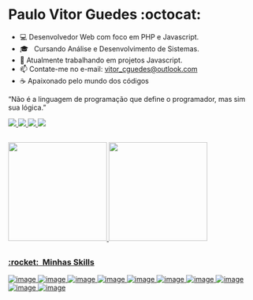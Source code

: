 # Paulo Vitor Guedes :octocat:

- :computer: Desenvolvedor Web com foco em PHP e Javascript.
- 🎓 &nbsp; Cursando Análise e Desenvolvimento de Sistemas.
- 🌱 Atualmente trabalhando em projetos Javascript.
- 📫 Contate-me no e-mail: vitor_cguedes@outlook.com
- :coffee: Apaixonado pelo mundo dos códigos

“Não é a linguagem de programação que define o programador, mas sim sua lógica.”
  
 
 <div> 
  <a href="https://www.linkedin.com/in/paulo-vitor-guedes/" target="_blank">
	<img src="https://img.shields.io/badge/-LinkedIn-%230077B5?style=for-the-badge&logo=linkedin&logoColor=white" target="_blank">
  </a>
  
  <a href="mailto:vitor_cguedes@outlook.com">
	<img src="https://img.shields.io/badge/Microsoft_Outlook-0078D4?style=for-the-badge&logo=microsoft-outlook&logoColor=white" target="_blank">
  </a>
	
  <a href="https://discordapp.com/users/PauloVitorGuedes#0607" target="_blank" rel="noreferrer">
    <img src="https://img.shields.io/badge/Discord-7289DA?style=for-the-badge&logo=discord&logoColor=white" />
  </a> 
  
  <!--<a href="https://api.whatsapp.com/send?phone=5521981513149" target="_blank" rel="noreferrer"> -->
  <a href="https://wa.me/5521981513149" target="_blank" rel="noreferrer">
    <img src="https://img.shields.io/badge/WhatsApp-25D366?style=for-the-badge&logo=whatsapp&logoColor=white" />
  </a>
  
  
  
</div>

##

<div>
  <a href="https://github.com/paulovitorguedes">
  <img height="200em" src="https://github-readme-stats.vercel.app/api?username=paulovitorguedes&show_icons=true&theme=dark&include_all_commits=true&count_private=true"/>
  <img height="200em" src="https://github-readme-stats.vercel.app/api/top-langs/?username=paulovitorguedes&layout=compact&langs_count=12&theme=dark"/>
</div>

 ##

<h3> :rocket: &nbsp;Minhas Skills </h3>

![image](https://img.shields.io/badge/HTML5-E34F26?style=for-the-badge&logo=html5&logoColor=white)
![image](https://img.shields.io/badge/CSS3-1572B6?style=for-the-badge&logo=css3&logoColor=white)
![image](https://img.shields.io/badge/JavaScript-F7DF1E?style=for-the-badge&logo=javascript&logoColor=black)
![image](https://img.shields.io/badge/Sass-CC6699?style=for-the-badge&logo=sass&logoColor=white)
![image](https://img.shields.io/badge/Bootstrap-563D7C?style=for-the-badge&logo=bootstrap&logoColor=white)
![image](https://img.shields.io/badge/PHP-777BB4?style=for-the-badge&logo=php&logoColor=white)
![image](https://img.shields.io/badge/jQuery-0769AD?style=for-the-badge&logo=jquery&logoColor=white)
![image](https://img.shields.io/badge/MySQL-00000F?style=for-the-badge&logo=mysql&logoColor=white)
![image](https://img.shields.io/badge/PostgreSQL-316192?style=for-the-badge&logo=postgresql&logoColor=white)
![image](https://img.shields.io/badge/Linux-E34F26?style=for-the-badge&logo=linux&logoColor=black)
